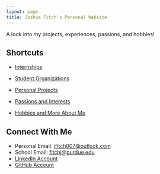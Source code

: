 ```yaml
---
layout: page
title: Joshua Fitch's Personal Website
---
```


A look into my projects, experiences, passions, and hobbies!

## Shortcuts

* [Internships]()

* [Student Organizations]()

* [Personal Projects]()

* [Passions and Interests]()

* [Hobbies and More About Me]()

## Connect With Me

* Personal Email: [jfitch007@outlook.com](jfitch007@outlook.com)
* School Email: [fitchj@purdue.edu](fitchj@purdue.edu)
* [LinkedIn Account](https://www.linkedin.com/in/joshdfitch/)
* [GitHub Account](https://github.com/Josh-Fitch)
